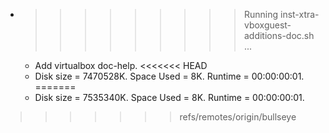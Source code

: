 * >>>>>>>>> Running inst-xtra-vboxguest-additions-doc.sh ...
  * Add virtualbox doc-help.
<<<<<<< HEAD
  * Disk size = 7470528K. Space Used = 8K. Runtime = 00:00:00:01.
=======
  * Disk size = 7535340K. Space Used = 8K. Runtime = 00:00:00:01.
>>>>>>> refs/remotes/origin/bullseye
